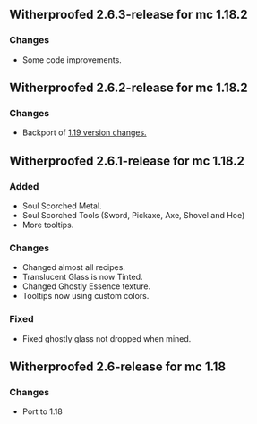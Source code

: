 ## **Witherproofed 2.6.3-release for mc 1.18.2**
### **Changes**
- Some code improvements.

## **Witherproofed 2.6.2-release for mc 1.18.2**
### **Changes**
- Backport of [1.19 version changes.](https://github.com/Sajeyson-Dev/Witherproofed/blob/1.19/CHANGELOG.md#witherproofed-271-release-for-mc-1191)

## **Witherproofed 2.6.1-release for mc 1.18.2**
### **Added**
- Soul Scorched Metal.
- Soul Scorched Tools (Sword, Pickaxe, Axe, Shovel and Hoe)
- More tooltips.
### **Changes**
- Changed almost all recipes.
- Translucent Glass is now Tinted.
- Changed Ghostly Essence texture.
- Tooltips now using custom colors.
### **Fixed**
- Fixed ghostly glass not dropped when mined.


## **Witherproofed 2.6-release for mc 1.18**
### **Changes**
- Port to 1.18
